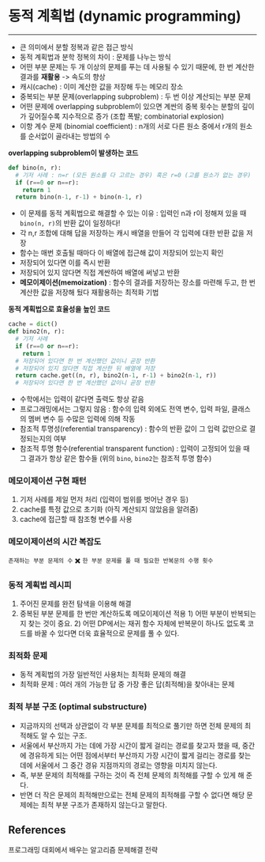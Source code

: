 동적 계획법 (dynamic programming)
=================================

---

-	큰 의미에서 분할 정복과 같은 접근 방식
-	동적 계획법과 분학 정복의 차이 : 문제를 나누는 방식
-	어떤 부분 문제는 두 개 이상의 문제를 푸는 데 사용될 수 있기 때문에, 한 번 계산한 결과를 **재활용** -> 속도의 향상
-	캐시(cache) : 이미 계산한 값을 저장해 두는 메모리 장소
-	중복되는 부분 문제(overlapping subproblem) : 두 번 이상 계산되는 부분 문제
-	어떤 문제에 overlapping subproblem이 있으면 계싼의 중복 횟수는 분할의 깊이가 깊어질수록 지수적으로 증가 (조합 폭발; combinatorial explosion)<br>
-	이항 계수 문제 (binomial coefficient) : n개의 서로 다른 원소 중에서 r개의 원소를 순서없이 골라내는 방법의 수

**overlapping subproblem이 발생하는 코드**

```python
def bino(n, r):
  # 기저 사례 : n=r (모든 원소를 다 고르는 경우) 혹은 r=0 (고를 원소가 없는 경우)
  if (r==0 or n==r):
    return 1
  return bino(n-1, r-1) + bino(n-1, r)
```

-	이 문제를 동적 계획법으로 해결할 수 있는 이유 : 입력인 n과 r이 정해져 있을 때 `bino(n, r)`의 반환 값이 일정하다!
-	각 n,r 조합에 대해 답을 저장하는 캐시 배열을 만들어 각 입력에 대한 반환 값을 저장
-	함수는 매번 호출될 때마다 이 배열에 접근해 값이 저장되어 있는지 확인
-	저장되어 있다면 이를 즉시 반환
-	저장되어 있지 않다면 직접 계싼하여 배열에 써넣고 반환
-	**메모이제이션(memoization)** : 함수의 결과를 저장하는 장소를 마련해 두고, 한 번 계산한 값을 저장해 뒀다 재활용하는 최적화 기법

**동적 계획법으로 효율성을 높인 코드**

```python
cache = dict()
def bino2(n, r):
  # 기저 사례
  if (r==0 or n==r):
    return 1
  # 저장되어 있다면 한 번 계산했던 값이니 곧장 반환
  # 저장되어 있지 않다면 직접 계산한 뒤 배열에 저장
  return cache.get((n, r), bino2(n-1, r-1) + bino2(n-1, r))
  # 저장되어 있다면 한 번 계산했던 값이니 곧장 반환
```

-	수학에서는 입력이 같다면 출력도 항상 같음
-	프로그래밍에서는 그렇지 않음 : 함수의 입력 외에도 전역 변수, 입력 파일, 클래스의 멤버 변수 등 수많은 입력에 의해 작동
-	참조적 투명성(referential transparency) : 함수의 반환 값이 그 입력 값만으로 결정되는지의 여부
-	참조적 투명 함수(referential transparent function) : 입력이 고정되어 있을 때 그 결과가 항상 같은 함수들 (위의 `bino`, `bino2`는 참조적 투명 함수)

### 메모이제이션 구현 패턴

1.	기저 사례를 제일 먼저 처리 (입력이 범위를 벗어난 경우 등)
2.	cache를 특정 값으로 초기화 (아직 계산되지 않았음을 알려줌)
3.	cache에 접근할 때 참조형 변수를 사용

### 메모이제이션의 시간 복잡도

`존재하는 부분 문제의 수` :heavy_multiplication_x: `한 부분 문제를 풀 때 필요한 반복문의 수행 횟수`

### 동적 계획법 레시피

1.	주어진 문제를 완전 탐색을 이용해 해결
2.	중복된 부분 문제를 한 번만 계산하도록 메모이제이션 적용 1) 어떤 부분이 반복되는지 찾는 것이 중요. 2) 어떤 DP에서는 재귀 함수 자체에 반복문이 하나도 없도록 코드를 바꿀 수 있다면 더욱 효율적으로 문제를 풀 수 있다.

### 최적화 문제

-	동적 계획법의 가장 일반적인 사용처는 최적화 문제의 해결
-	최적화 문제 : 여러 개의 가능한 답 중 가장 좋은 답(최적해)을 찾아내는 문제

### 최적 부분 구조 (optimal substructure)

-	지금까지의 선택과 상관없이 각 부분 문제를 최적으로 풀기만 하면 전체 문제의 최적해도 알 수 있는 구조.
-	서울에서 부산까지 가는 데에 가장 시간이 짧게 걸리는 경로를 찾고자 했을 때, 중간에 경유하게 되는 어떤 점에서부터 부산까지 가장 시간이 짧게 걸리는 경로를 찾는 데에 서울에서 그 중간 경유 지점까지의 경로는 영향을 미치지 않는다.
-	즉, 부분 문제의 최적해를 구하는 것이 즉 전체 문제의 최적해를 구할 수 있게 해 준다.
-	반면 더 작은 문제의 최적해만으로는 전체 문제의 최적해를 구할 수 없다면 해당 문제에는 최적 부분 구조가 존재하지 않는다고 말한다.

References
----------

프로그래밍 대회에서 배우는 알고리즘 문제해결 전략

